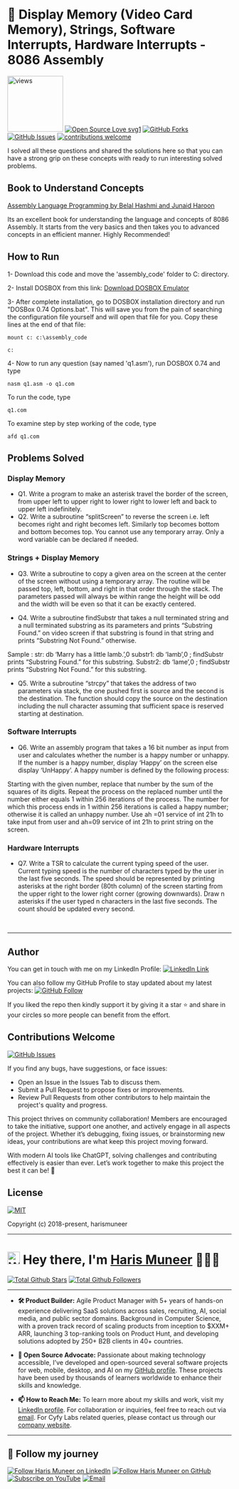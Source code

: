 # 📌 Display Memory (Video Card Memory), Strings, Software Interrupts, Hardware Interrupts - 8086 Assembly

<a href="https://github.com/harismuneer"><img alt="views" title="Github views" src="https://komarev.com/ghpvc/?username=harismuneer&style=flat-square" width="125"/></a>
[![Open Source Love svg1](https://badges.frapsoft.com/os/v1/open-source.svg?v=103)](#)
[![GitHub Forks](https://img.shields.io/github/forks/harismuneer/Graphical-Display-Memory-and-Software_Hardware-Interrupts-x86_Assembly.svg?style=social&label=Fork&maxAge=2592000)](https://www.github.com/harismuneer/Graphical-Display-Memory-and-Software_Hardware-Interrupts-x86_Assembly/fork)
[![GitHub Issues](https://img.shields.io/github/issues/harismuneer/Graphical-Display-Memory-and-Software_Hardware-Interrupts-x86_Assembly.svg?style=flat&label=Issues&maxAge=2592000)](https://www.github.com/harismuneer/Graphical-Display-Memory-and-Software_Hardware-Interrupts-x86_Assembly/issues)
[![contributions welcome](https://img.shields.io/badge/contributions-welcome-brightgreen.svg?style=flat&label=Contributions&colorA=red&colorB=black	)](#)



I solved all these questions and shared the solutions here so that you can have a strong grip on these concepts with ready to run interesting solved problems.

## Book to Understand Concepts

[Assembly Language Programming by Belal Hashmi and Junaid Haroon](https://onlinebookpoint.blogspot.com/2016/10/assembly-language-programming-delivered.html)

Its an excellent book for understanding the language and concepts of 8086 Assembly. It starts from the very basics and then takes you to advanced concepts in an efficient manner. Highly Recommended!

## How to Run
1- Download this code and move the 'assembly_code' folder to C: directory.

2- Install DOSBOX from this link: [Download DOSBOX Emulator](https://www.dosbox.com/download.php?main=1)

3- After complete installation, go to DOSBOX installation directory and run "DOSBox 0.74 Options.bat". This will save you from the pain       of searching the configuration file yourself and will open that file for you.
Copy these lines at the end of that file:
```
mount c: c:\assembly_code 
```  
```
c:
```
4- Now to run any question (say named 'q1.asm'), run DOSBOX 0.74 and type
```
nasm q1.asm -o q1.com  
```
To run the code, type

```
q1.com
```

To examine step by step working of the code, type

```
afd q1.com
```


## Problems Solved

### Display Memory

* Q1. Write a program to make an asterisk travel the border of the screen, from upper left to upper right to lower right to lower left and back to upper left indefinitely.
* Q2. Write a subroutine “splitScreen” to reverse the screen i.e. left becomes right and right becomes left. Similarly top becomes bottom and bottom becomes top. You cannot use any temporary array. Only a word variable can be declared if needed.


### Strings + Display Memory

* Q3. Write a subroutine to copy a given area on the screen at the center of the screen without using a temporary array. The routine will be passed top, left, bottom, and right in that order through the stack. The parameters passed will always be within range the height will be odd and the width will be even so that it can be exactly centered. 

* Q4. Write a subroutine findSubstr that takes a null terminated string and a null terminated substring as its parameters and prints “Substring Found.” on video screen if that substring is found in that string and prints “Substring Not Found.” otherwise.

Sample : 
str: db ‘Marry has a little lamb.’,0
substr1: db ‘lamb’,0             ; findSubstr  prints “Substring Found.” for this substring.
Substr2: db ‘lame’,0            ; findSubstr  prints “Substring Not Found.” for this substring.

* Q5.  Write a subroutine “strcpy” that takes the address of two parameters via stack, the one pushed first is source and the second is the destination. The function should copy the source on the destination including the null character assuming that sufficient space is reserved starting at destination.

### Software Interrupts

* Q6. Write an assembly program that takes a 16 bit number as input from user and calculates whether the number is a happy number or unhappy. If the number is a happy number, display ‘Happy’ on the screen else display ‘UnHappy’. A happy number is defined by the following process: 

Starting with the given number, replace that number by the sum of the squares of its digits. Repeat the process on the replaced number until the number either equals 1 within 256 iterations of the process. The number for which this process ends in 1 within 256 iterations is called a happy number; otherwise it is called an unhappy number. Use ah =01 service of int 21h to take input from user and ah=09 service of int 21h to print string on the screen.

### Hardware Interrupts
* Q7. Write a TSR to calculate the current typing speed of the user. Current typing speed is the number of characters typed by the user in the last five seconds. The speed should be represented by printing asterisks at the right border (80th column) of the screen starting from the upper right to the lower right corner (growing downwards). Draw n asterisks if the user typed n characters in the last five seconds. The count should be updated every second.


<br>
<hr>

## Author
You can get in touch with me on my LinkedIn Profile: [![LinkedIn Link](https://img.shields.io/badge/Connect-harismuneer-blue.svg?logo=linkedin&longCache=true&style=social&label=Follow)](https://www.linkedin.com/in/harismuneer)

You can also follow my GitHub Profile to stay updated about my latest projects: [![GitHub Follow](https://img.shields.io/badge/Connect-harismuneer-blue.svg?logo=Github&longCache=true&style=social&label=Follow)](https://github.com/harismuneer)

If you liked the repo then kindly support it by giving it a star ⭐ and share in your circles so more people can benefit from the effort.

## Contributions Welcome
[![GitHub Issues](https://img.shields.io/github/issues/harismuneer/Graphical-Display-Memory-and-Software_Hardware-Interrupts-x86_Assembly.svg?style=flat&label=Issues&maxAge=2592000)](https://www.github.com/harismuneer/Graphical-Display-Memory-and-Software_Hardware-Interrupts-x86_Assembly/issues)

If you find any bugs, have suggestions, or face issues:

- Open an Issue in the Issues Tab to discuss them.
- Submit a Pull Request to propose fixes or improvements.
- Review Pull Requests from other contributors to help maintain the project's quality and progress.

This project thrives on community collaboration! Members are encouraged to take the initiative, support one another, and actively engage in all aspects of the project. Whether it’s debugging, fixing issues, or brainstorming new ideas, your contributions are what keep this project moving forward.

With modern AI tools like ChatGPT, solving challenges and contributing effectively is easier than ever. Let’s work together to make this project the best it can be! 🚀

## License
[![MIT](https://img.shields.io/cocoapods/l/AFNetworking.svg?style=style&label=License&maxAge=2592000)](../master/LICENSE)

Copyright (c) 2018-present, harismuneer                                      

<!-- PROFILE_INTRO_START -->

<hr>

<h1> <a href="#"><img src="https://media.giphy.com/media/hvRJCLFzcasrR4ia7z/giphy.gif" alt="Waving hand" width="28"></a>
Hey there, I'm <a href="https://www.linkedin.com/in/harismuneer/">Haris Muneer</a> 👨🏻‍💻
</h1>


<a href="https://github.com/harismuneer"><img src="https://img.shields.io/github/stars/harismuneer" alt="Total Github Stars"></a>
<a href="https://github.com/harismuneer?tab=followers"><img src="https://img.shields.io/github/followers/harismuneer" alt="Total Github Followers"></a>

<hr>

- <b>🛠️ Product Builder:</b> Agile Product Manager with 5+ years of hands-on experience delivering SaaS solutions across sales, recruiting, AI, social media, and public sector domains. Background in Computer Science, with a proven track record of scaling products from inception to $XXM+ ARR, launching 3 top-ranking tools on Product Hunt, and developing solutions adopted by 250+ B2B clients in 40+ countries.  
 
- <b>🌟 Open Source Advocate:</b> Passionate about making technology accessible, I’ve developed and open-sourced several software projects for web, mobile, desktop, and AI on my <a href="https://github.com/harismuneer">GitHub profile</a>. These projects have been used by thousands of learners worldwide to enhance their skills and knowledge.

- <b>📫 How to Reach Me:</b> To learn more about my skills and work, visit my <a href="https://www.linkedin.com/in/harismuneer">LinkedIn profile</a>. For collaboration or inquiries, feel free to reach out via <a href="mailto:haris.muneer5@gmail.com">email</a>. For Cyfy Labs related queries, please contact us through our <a href="https://www.cyfylabs.com">company website</a>.

<hr>

<h2 align="left">🤝 Follow my journey</h2>
<p align="left">
  <a href="https://www.linkedin.com/in/harismuneer"><img title="Follow Haris Muneer on LinkedIn" src="https://img.shields.io/badge/LinkedIn-0077B5?style=for-the-badge&logo=linkedin&logoColor=white"/></a>
  <a href="https://github.com/harismuneer"><img title="Follow Haris Muneer on GitHub" src="https://img.shields.io/badge/GitHub-100000?style=for-the-badge&logo=github&logoColor=white"/></a>
  <a href="https://www.youtube.com/@haris_muneer?sub_confirmation=1"><img title="Subscribe on YouTube" src="https://img.shields.io/badge/YouTube-FF0000?style=for-the-badge&logo=youtube&logoColor=white"/></a> 
  <a href="mailto:haris.muneer5@gmail.com"><img title="Email" src="https://img.shields.io/badge/Gmail-D14836?style=for-the-badge&logo=gmail&logoColor=white"/></a>
</p>



<!-- PROFILE_INTRO_END -->



